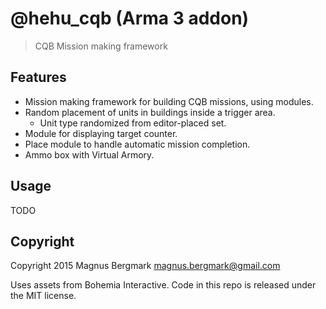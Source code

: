 # @hehu_cqb (Arma 3 addon)

> CQB Mission making framework

## Features

* Mission making framework for building CQB missions, using modules.
* Random placement of units in buildings inside a trigger area.
  * Unit type randomized from editor-placed set.
* Module for displaying target counter.
* Place module to handle automatic mission completion.
* Ammo box with Virtual Armory.

## Usage

TODO

## Copyright

Copyright 2015 Magnus Bergmark <magnus.bergmark@gmail.com>

Uses assets from Bohemia Interactive. Code in this repo is released under the MIT license.
